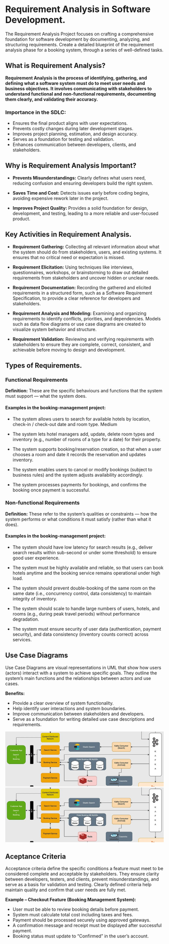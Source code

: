 # Requirement Analysis in Software Development.

The Requirement Analysis Project focuses on crafting a comprehensive foundation for software development by documenting, analyzing, and structuring requirements. Create a detailed blueprint of the requirement analysis phase for a booking system, through a series of well-defined tasks.

## What is Requirement Analysis?

**Requirement Analysis is the process of identifying, gathering, and defining what a software system must do to meet user needs and business objectives. It involves communicating with stakeholders to understand functional and non-functional requirements, documenting them clearly, and validating their accuracy.**

### Importance in the SDLC:

- Ensures the final product aligns with user expectations.
- Prevents costly changes during later development stages.
- Improves project planning, estimation, and design accuracy.
- Serves as a foundation for testing and validation.
- Enhances communication between developers, clients, and stakeholders.

## Why is Requirement Analysis Important?

- **Prevents Misunderstandings:** Clearly defines what users need, reducing confusion and ensuring developers build the right system.

- **Saves Time and Cost:** Detects issues early before coding begins, avoiding expensive rework later in the project.

- **Improves Project Quality:** Provides a solid foundation for design, development, and testing, leading to a more reliable and user-focused product.

## Key Activities in Requirement Analysis.

- **Requirement Gathering:**
  Collecting all relevant information about what the system should do from stakeholders, users, and existing systems. It ensures that no critical need or expectation is missed.

- **Requirement Elicitation:**
  Using techniques like interviews, questionnaires, workshops, or brainstorming to draw out detailed requirements from stakeholders and uncover hidden or unclear needs.

- **Requirement Documentation:**
  Recording the gathered and elicited requirements in a structured form, such as a Software Requirement Specification, to provide a clear reference for developers and stakeholders.

- **Requirement Analysis and Modeling:**
  Examining and organizing requirements to identify conflicts, priorities, and dependencies. Models such as data flow diagrams or use case diagrams are created to visualize system behavior and structure.

- **Requirement Validation:**
  Reviewing and verifying requirements with stakeholders to ensure they are complete, correct, consistent, and achievable before moving to design and development.

## Types of Requirements.

### Functional Requirements

**Definition:** These are the specific behaviours and functions that the system must support — what the system does.

#### Examples in the booking-management project:

- The system allows users to search for available hotels by location, check-in / check-out date and room type.
  Medium

- The system lets hotel managers add, update, delete room types and inventory (e.g., number of rooms of a type for a date) for their property.

- The system supports booking/reservation creation, so that when a user chooses a room and date it records the reservation and updates inventory.

- The system enables users to cancel or modify bookings (subject to business rules) and the system adjusts availability accordingly.

- The system processes payments for bookings, and confirms the booking once payment is successful.

### Non-functional Requirements

**Definition:** These refer to the system’s qualities or constraints — how the system performs or what conditions it must satisfy (rather than what it does).

#### Examples in the booking-management project:

- The system should have low latency for search results (e.g., deliver search results within sub-second or under some threshold) to ensure good user experience.

- The system must be highly available and reliable, so that users can book hotels anytime and the booking service remains operational under high load.

- The system should prevent double-booking of the same room on the same date (i.e., concurrency control, data consistency) to maintain integrity of inventory.

- The system should scale to handle large numbers of users, hotels, and rooms (e.g., during peak travel periods) without performance degradation.

- The system must ensure security of user data (authentication, payment security), and data consistency (inventory counts correct) across services.

## Use Case Diagrams

Use Case Diagrams are visual representations in UML that show how users (actors) interact with a system to achieve specific goals. They outline the system’s main functions and the relationships between actors and use cases.

**Benefits:**

- Provide a clear overview of system functionality.
- Help identify user interactions and system boundaries.
- Improve communication between stakeholders and developers.
- Serve as a foundation for writing detailed use case descriptions and requirements.

![case diagram](alx-booking-uc.png)
![case diagram](alx-booking-uc.png)

## Aceptance Criteria

Acceptance criteria define the specific conditions a feature must meet to be considered complete and acceptable by stakeholders. They ensure clarity between developers, testers, and clients, prevent misunderstandings, and serve as a basis for validation and testing. Clearly defined criteria help maintain quality and confirm that user needs are fully met.

**Example – Checkout Feature (Booking Management System):**

- User must be able to review booking details before payment.
- System must calculate total cost including taxes and fees.
- Payment should be processed securely using approved gateways.
- A confirmation message and receipt must be displayed after successful payment.
- Booking status must update to “Confirmed” in the user’s account.

